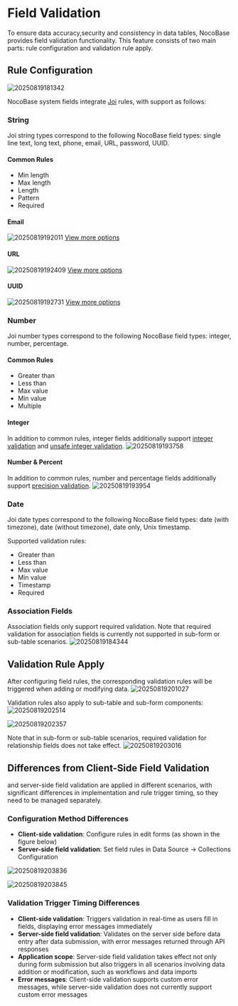 # Field Validation
To ensure data accuracy,security and consistency in data tables, NocoBase provides field validation functionality. This feature consists of two main parts: rule configuration and validation rule apply.

## Rule Configuration
![20250819181342](https://nocobase-docs.oss-cn-beijing.aliyuncs.com/20250819181342.png)

NocoBase system fields integrate [Joi](https://joi.dev/api/) rules, with support as follows:

### String
Joi string types correspond to the following NocoBase field types: single line text, long text, phone, email, URL, password, UUID.
#### Common Rules
- Min length
- Max length
- Length
- Pattern
- Required

#### Email
![20250819192011](https://nocobase-docs.oss-cn-beijing.aliyuncs.com/20250819192011.png)
[View more options](https://joi.dev/api/?v=17.13.3#stringemailoptions)

#### URL
![20250819192409](https://nocobase-docs.oss-cn-beijing.aliyuncs.com/20250819192409.png)
[View more options](https://joi.dev/api/?v=17.13.3#stringurioptions)

#### UUID
![20250819192731](https://nocobase-docs.oss-cn-beijing.aliyuncs.com/20250819192731.png)
[View more options](https://joi.dev/api/?v=17.13.3#stringguid---aliases-uuid)

### Number
Joi number types correspond to the following NocoBase field types: integer, number, percentage.
#### Common Rules
- Greater than
- Less than
- Max value
- Min value
- Multiple

#### Integer
In addition to common rules, integer fields additionally support [integer validation](https://joi.dev/api/?v=17.13.3#numberinteger) and [unsafe integer validation](https://joi.dev/api/?v=17.13.3#numberunsafeenabled).
![20250819193758](https://nocobase-docs.oss-cn-beijing.aliyuncs.com/20250819193758.png)

#### Number & Percent
In addition to common rules, number and percentage fields additionally support [precision validation](https://joi.dev/api/?v=17.13.3#numberinteger).
![20250819193954](https://nocobase-docs.oss-cn-beijing.aliyuncs.com/20250819193954.png)

### Date
Joi date types correspond to the following NocoBase field types: date (with timezone), date (without timezone), date only, Unix timestamp.

Supported validation rules:
- Greater than
- Less than
- Max value
- Min value
- Timestamp
- Required

### Association Fields
Association fields only support required validation. Note that required validation for association fields is currently not supported in sub-form or sub-table scenarios.
![20250819184344](https://nocobase-docs.oss-cn-beijing.aliyuncs.com/20250819184344.png)

## Validation Rule Apply
After configuring field rules, the corresponding validation rules will be triggered when adding or modifying data.
![20250819201027](https://nocobase-docs.oss-cn-beijing.aliyuncs.com/20250819201027.png)

Validation rules also apply to sub-table and sub-form components:
![20250819202514](https://nocobase-docs.oss-cn-beijing.aliyuncs.com/20250819202514.png)

![20250819202357](https://nocobase-docs.oss-cn-beijing.aliyuncs.com/20250819202357.png)

Note that in sub-form or sub-table scenarios, required validation for relationship fields does not take effect.
![20250819203016](https://nocobase-docs.oss-cn-beijing.aliyuncs.com/20250819203016.png)

## Differences from Client-Side Field Validation
 and server-side field validation are applied in different scenarios, with significant differences in implementation and rule trigger timing, so they need to be managed separately.

### Configuration Method Differences
- **Client-side validation**: Configure rules in edit forms (as shown in the figure below)
- **Server-side field validation**: Set field rules in Data Source → Collections Configuration

![20250819203836](https://nocobase-docs.oss-cn-beijing.aliyuncs.com/20250819203836.png)

![20250819203845](https://nocobase-docs.oss-cn-beijing.aliyuncs.com/20250819203845.png)


### Validation Trigger Timing Differences
- **Client-side validation**: Triggers validation in real-time as users fill in fields, displaying error messages immediately
- **Server-side field validation**: Validates on the server side before data entry after data submission, with error messages returned through API responses
- **Application scope**: Server-side field validation takes effect not only during form submission but also triggers in all scenarios involving data addition or modification, such as workflows and data imports
- **Error messages**: Client-side validation supports custom error messages, while server-side validation does not currently support custom error messages
